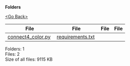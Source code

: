 **Folders**

[&lt;Go Back&gt;](../right.html)

  

<table><thead><tr class="header"><th><strong>File</strong></th><th><strong>File</strong></th><th><strong>File</strong></th><th><strong>File</strong></th></tr></thead><tbody><tr class="odd"><td><a href="connect4_color.py">connect4_color.py</a> </td><td><a href="requirements.txt">requirements.txt</a> </td><td></td><td></td></tr></tbody></table>

Folders: 1  
Files: 2  
Size of all files: 9115 KB
